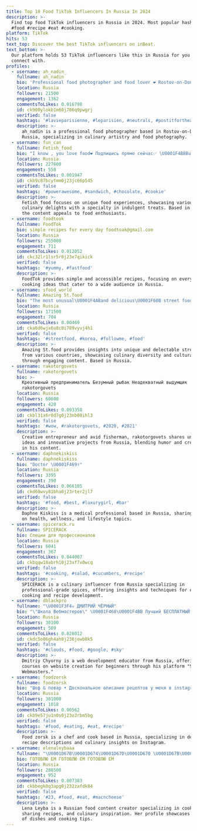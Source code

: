 ```yaml
---
title: Top 10 Food TikTok Influencers In Russia In 2024
description: >-
  Find top food TikTok influencers in Russia in 2024. Most popular hashtags:
  #food #recipe #eat #cooking.
platform: TikTok
hits: 53
text_top: Discover the best TikTok influencers on inBeat.
text_bottom: >-
  Our platform holds 53 TikTok influencers like this in Russia for you to
  connect with.
profiles:
  - username: ah_nadin_
    fullname: ah_nadin
    bio: 'Professional food photographer and food lover ❤️ Rostov-on-Don,Russia.'
    location: Russia
    followers: 21500
    engagement: 1362
    commentsToLikes: 0.016798
    id: ck900ylokb1m60j786q9pwgrj
    verified: false
    hashtags: '#lavieparisienne, #leparisien, #neutrals, #postitfortheaesthetics'
    description: >-
      ah_nadin is a professional food photographer based in Rostov-on-Don,
      Russia, specializing in culinary artistry and food photography.
  - username: fun_can
    fullname: Fetish_food
    bio: "I know , you love food❤️ Подпишись прямо сейчас✅ \U0001F4B8Bussines - fun_can@mail.ru \U0001F4B8"
    location: Russia
    followers: 227600
    engagement: 558
    commentsToLikes: 0.001947
    id: ckb9c87bcytmm0j23jc66p545
    verified: false
    hashtags: '#powerawesome, #sandwich, #chocolate, #cookie'
    description: >-
      Fetish_food focuses on unique food experiences, showcasing various
      culinary delights with a specialty in indulgent treats. Based in Russia,
      the content appeals to food enthusiasts.
  - username: foodtook
    fullname: FoodTok
    bio: simple recipes for every day foodtoak@gmail.com
    location: Russia
    followers: 255000
    engagement: 711
    commentsToLikes: 0.012052
    id: ckc32lr1lsr5r0j23e7qikick
    verified: false
    hashtags: '#yummy, #fastfood'
    description: >-
      FoodTok provides simple and accessible recipes, focusing on everyday
      cooking ideas that cater to a wide audience in Russia.
  - username: sfood_world
    fullname: Amazing St.food
    bio: "The most unusual\U0001F4ABand delicious\U0001F60B street food\U0001F958from all over the world \U0001F30D"
    location: Russia
    followers: 171500
    engagement: 704
    commentsToLikes: 0.00469
    id: cka6d6wjx6u8c0i789vyvj4h1
    verified: false
    hashtags: '#streetfood, #korea, #followme, #food'
    description: >-
      Amazing St.food provides insights into unique and delectable street food
      from various countries, showcasing culinary diversity and cultural flavors
      through engaging content. Based in Russia.
  - username: rakotorgovets
    fullname: rakotorgovets
    bio: >-
      Креативный предприниматель Безумный рыбак Неадекватный выдумщик
      rakotorgovets
    location: Russia
    followers: 60600
    engagement: 420
    commentsToLikes: 0.093358
    id: ckbl31x6r0d7g0j23nb08ihl3
    verified: false
    hashtags: '#wow, #rakotorgovets, #2020, #2021'
    description: >-
      Creative entrepreneur and avid fisherman, rakotorgovets shares unique
      ideas and innovative projects from Russia, blending humor and creativity
      in his content.
  - username: daphnekiskiss
    fullname: daphnekiskiss
    bio: "Doctor \U0001F469‍⚕️"
    location: Russia
    followers: 3395
    engagement: 390
    commentsToLikes: 0.066105
    id: ckd60wvy81bha0j23rter2jl7
    verified: false
    hashtags: '#food, #best, #luxurygirl, #bar'
    description: >-
      Daphne Kiskiss is a medical professional based in Russia, sharing insights
      on health, wellness, and lifestyle topics.
  - username: spicerack.ru
    fullname: SPICERACK
    bio: Специи для профессионалов
    location: Russia
    followers: 6041
    engagement: 367
    commentsToLikes: 0.044007
    id: ckbqqw18abrh10j23xf7x0wcq
    verified: false
    hashtags: '#cooking, #salad, #cucumbers, #recipe'
    description: >-
      SPICERACK is a culinary influencer from Russia specializing in
      professional-grade spices, offering insights and techniques for enhanced
      cooking and recipe development.
  - username: dblackpro
    fullname: "\U0001F3F4‍☠️ ДМИТРИЙ ЧЁРНЫЙ"
    bio: "\"Школа Вебмастеров\" \U0001F468‍\U0001F4BB Лучший БЕСПЛАТНЫЙ курс по созданию сайтов с нуля \U0001F447"
    location: Russia
    followers: 30100
    engagement: 509
    commentsToLikes: 0.028012
    id: ckdc5o06gh4ah0j236jowb0k5
    verified: false
    hashtags: '#clouds, #food, #google, #sky'
    description: >-
      Dmitriy Chyorny is a web development educator from Russia, offering free
      courses on website creation for beginners through his platform "School of
      Webmasters."
  - username: foodzorsk
    fullname: foodzorsk
    bio: "Шеф & повар • Доскональное описание рецептов у меня в instagram \U0001F446"
    location: Russia
    followers: 301000
    engagement: 1018
    commentsToLikes: 0.00562
    id: ckb9e57ju1n0s0j23o3rbm5bg
    verified: false
    hashtags: '#food, #eating, #eat, #recipe'
    description: >-
      Food zorsk is a chef and cook based in Russia, specializing in detailed
      recipe descriptions and culinary insights on Instagram.
  - username: elenaleybaaa
    fullname: "\U0001D67B\U0001D674\U0001D67D\U0001D670 \U0001D67B\U0001D674\U0001D688\U0001D671\U0001D670"
    bio: ГОТОВЛЮ ЕМ ГОТОВЛЮ ЕМ ГОТОВЛЮ ЕМ
    location: Russia
    followers: 288500
    engagement: 952
    commentsToLikes: 0.007383
    id: ckbbegk0q3apg0j232zafdk84
    verified: false
    hashtags: '#23, #food, #eat, #macncheese'
    description: >-
      Lena Leyba is a Russian food content creator specializing in cooking,
      sharing recipes, and culinary inspiration. Her profile showcases a variety
      of dishes and cooking tips.
---
```



